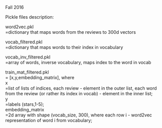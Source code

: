 Fall 2016


Pickle files description:

word2vec.pkl<br />
=dictionary that maps words from the reviews to 300d vectors

vocab_filtered.pkl<br />
=dictionary that maps words to their index in vocabulary

vocab_inv_filtered.pkl<br />
=array of words, inverse vocabulary, maps index to the word in vocab

train_mat_filtered.pkl<br />
= [x,y,embedding_matrix], where <br />
x  <br />
=list of lists of indices, each review - element in the outer list, 
each word from the review (or rather its index in vocab) - element in the inner list;<br />
y <br />
=labels (stars,1-5);<br />
embedding_matrix <br />
=2d array with shape (vocab_size, 300), where each row i - word2vec representation 
of word i from vocabulary;
